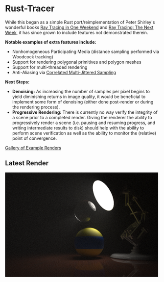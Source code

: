 # Rust-Tracer

While this began as a simple Rust port/reimplementation of Peter Shirley's wonderful books [Ray Tracing in One Weekend](https://smile.amazon.com/Ray-Tracing-Weekend-Minibooks-Book-ebook/dp/B01B5AODD8) and [Ray Tracing: The Next Week](https://smile.amazon.com/Ray-Tracing-Next-Week-Minibooks-ebook/dp/B01CO7PQ8C), it has since grown to include features not demonstrated therein.

**Notable examples of extra features include:**
* Nonhomogeneous Participating Media (distance sampling performed via Woodcock tracking)
* Support for rendering polygonal primitives and polygon meshes
* Support for multi-threaded rendering
* Anti-Aliasing via [Correlated Multi-Jittered Sampling](http://graphics.pixar.com/library/MultiJitteredSampling/paper.pdf)

**Next Steps:**
* **Denoising:** As increasing the number of samples per pixel begins to yield diminishing returns in image quality, it would be beneficial to implement some form of denoising (either done post-render or during the rendering process).
* **Progressive Rendering:** There is currently no way verify the integrity of a scene prior to a completed render. Giving the renderer the ability to progressively render a scene (i.e. pausing and resuming progress, and writing intermediate results to disk) should help with the ability to perform scene verification as well as the ability to monitor the (relative) point of convergence.

[Gallery of Example Renders](./renders)

## Latest Render

<img src="./output.png" title="Snapshot of the current progress" width="500">
